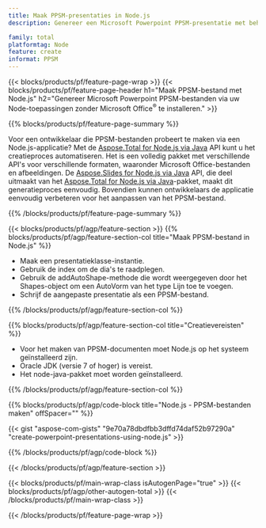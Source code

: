 ```yaml
---
title: Maak PPSM-presentaties in Node.js
description: Genereer een Microsoft Powerpoint PPSM-presentatie met behulp van Node-toepassingen zonder Microsoft Office te gebruiken. 

family: total
platformtag: Node
feature: create
informat: PPSM
---
```

{{< blocks/products/pf/feature-page-wrap >}}
{{< blocks/products/pf/feature-page-header h1="Maak PPSM-bestand met Node.js" h2="Genereer Microsoft Powerpoint PPSM-bestanden via uw Node-toepassingen zonder Microsoft Office<sup>&reg;</sup> te installeren." >}}

{{% blocks/products/pf/feature-page-summary %}}

Voor een ontwikkelaar die PPSM-bestanden probeert te maken via een Node.js-applicatie? Met de [Aspose.Total for Node.js via Java](https://products.aspose.com/total/nl/nodejs-java/) API kunt u het creatieproces automatiseren. Het is een volledig pakket met verschillende API's voor verschillende formaten, waaronder Microsoft Office-bestanden en afbeeldingen. De [Aspose.Slides for Node.js via Java](https://products.aspose.com/slides/nl/nodejs-java/) API, die deel uitmaakt van het [Aspose.Total for Node.js via Java](https://products.aspose.com/total/nl/nodejs-java/)-pakket, maakt dit generatieproces eenvoudig. Bovendien kunnen ontwikkelaars de applicatie eenvoudig verbeteren voor het aanpassen van het PPSM-bestand. 

{{% /blocks/products/pf/feature-page-summary %}}

{{< blocks/products/pf/agp/feature-section >}}
{{% blocks/products/pf/agp/feature-section-col title="Maak PPSM-bestand in Node.js" %}}

- Maak een presentatieklasse-instantie.
- Gebruik de index om de dia's te raadplegen.
- Gebruik de addAutoShape-methode die wordt weergegeven door het Shapes-object om een AutoVorm van het type Lijn toe te voegen.
- Schrijf de aangepaste presentatie als een PPSM-bestand.

{{% /blocks/products/pf/agp/feature-section-col %}}

{{% blocks/products/pf/agp/feature-section-col title="Creatievereisten" %}}

- Voor het maken van PPSM-documenten moet Node.js op het systeem geïnstalleerd zijn.
- Oracle JDK (versie 7 of hoger) is vereist.
- Het node-java-pakket moet worden geïnstalleerd.

{{% /blocks/products/pf/agp/feature-section-col %}}

{{% blocks/products/pf/agp/code-block title="Node.js - PPSM-bestanden maken" offSpacer="" %}}

{{< gist "aspose-com-gists" "9e70a78dbdfbb3dffd74daf52b97290a" "create-powerpoint-presentations-using-node.js" >}}

{{% /blocks/products/pf/agp/code-block %}}

{{< /blocks/products/pf/agp/feature-section >}}

{{< blocks/products/pf/main-wrap-class isAutogenPage="true" >}}
{{< blocks/products/pf/agp/other-autogen-total >}}
{{< /blocks/products/pf/main-wrap-class >}}

{{< /blocks/products/pf/feature-page-wrap >}}